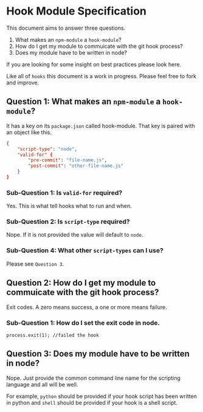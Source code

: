 # Hook Module Specification

This document aims to answer three questions.

1. What makes an `npm-module` a `hook-module`?
2. How do I get my module to commuicate with the git hook process?
3. Does my module have to be written in node?

If you are looking for some insight on best practices please look here.

Like all of `hooks` this document is a work in progress. Please feel free to fork and improve.

## Question 1: What makes an `npm-module` a `hook-module`?

It has a key on its `package.json` called hook-module. That key is paired with an object like this.

```json
{
	"script-type": "node",
	"valid-for" {
		"pre-commit": "file-name.js",
		"post-commit": "other-file-name.js"
	}
}
```

### Sub-Question 1: Is `valid-for` required?

Yes. This is what tell hooks what to run and when.

### Sub-Question 2: Is `script-type` required?

Nope. If it is not provided the value will default to `node`.

### Sub-Question 4: What other `script-types` can I use?

Please see `Question 3`.

## Question 2: How do I get my module to commuicate with the git hook process?

Exit codes. A zero means success, a one or more means failure.

### Sub-Question 1: How do I set the exit code in node.

```
process.exit(1); //failed the hook
```

## Question 3: Does my module have to be written in node?

Nope. Just provide the common command line name for the scripting language and all will be well.

For example, `python` should be provided if your hook script has been written in python and `shell` should be provided if your hook is a shell script.